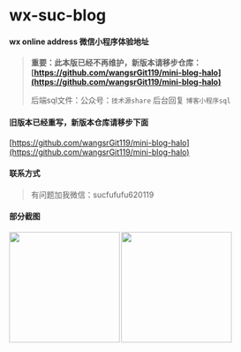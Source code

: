 # wx-suc-blog

#### wx online address 微信小程序体验地址
> **重要：此本版已经不再维护，新版本请移步仓库：[https://github.com/wangsrGit119/mini-blog-halo](https://github.com/wangsrGit119/mini-blog-halo)**
> 
> 后端sql文件：公众号：`技术源share` 后台回复 `博客小程序sql`
> 

####  旧版本已经重写，新版本仓库请移步下面

[https://github.com/wangsrGit119/mini-blog-halo](https://github.com/wangsrGit119/mini-blog-halo)

#### 联系方式  
> 有问题加我微信：sucfufufu620119

####  部分截图

<img align="left" height="200px" src="https://cdn.jsdelivr.net/gh/wangsrGit119/wangsr-image-bucket/img-article/wx_blog_202012010001.png" />
<img align="center" height="200px" src="https://cdn.jsdelivr.net/gh/wangsrGit119/wangsr-image-bucket/img-article/wx_blog_202012010002.png" />



